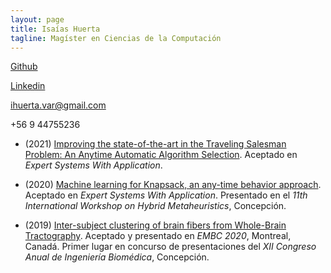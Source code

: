 ```yaml
---
layout: page
title: Isaías Huerta
tagline: Magíster en Ciencias de la Computación
---
```


[Github](https://github.com/isaiash)

[Linkedin](https://www.linkedin.com/in/isaiash)

ihuerta.var@gmail.com

+56 9 44755236

* (2021) [Improving the state-of-the-art in the Traveling Salesman Problem: An Anytime Automatic Algorithm Selection](https://isaiash.github.io/anytime_tsp/). Aceptado en *Expert Systems With Application*.

* (2020) [Machine learning for Knapsack, an any-time behavior approach](https://isaiash.github.io/anytime_knapsack/). Aceptado en *Expert Systems With Application*. Presentado en el *11th International Workshop on Hybrid Metaheuristics*, Concepción. 

* (2019) [Inter-subject clustering of brain fibers from Whole-Brain Tractography](https://ieeexplore.ieee.org/document/9175342/). Aceptado y presentado en *EMBC 2020*, Montreal, Canadá. Primer lugar en concurso de presentaciones del *XII Congreso Anual de Ingeniería Biomédica*, Concepción.
